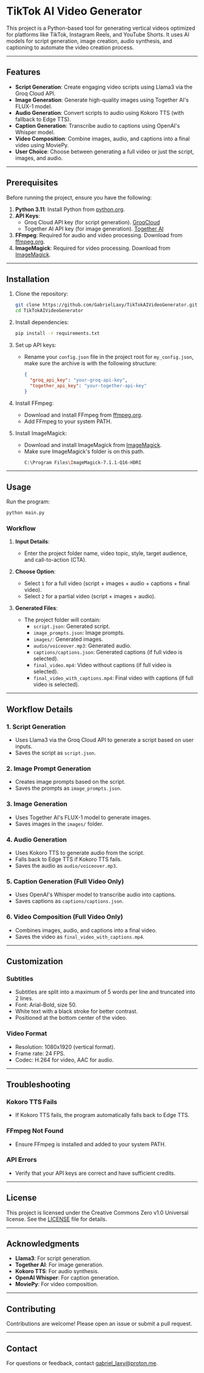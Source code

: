# TikTok AI Video Generator

This project is a Python-based tool for generating vertical videos optimized for platforms like TikTok, Instagram Reels, and YouTube Shorts. It uses AI models for script generation, image creation, audio synthesis, and captioning to automate the video creation process.

---

## Features

- **Script Generation**: Create engaging video scripts using Llama3 via the Groq Cloud API.
- **Image Generation**: Generate high-quality images using Together AI's FLUX-1 model.
- **Audio Generation**: Convert scripts to audio using Kokoro TTS (with fallback to Edge TTS).
- **Caption Generation**: Transcribe audio to captions using OpenAI's Whisper model.
- **Video Composition**: Combine images, audio, and captions into a final video using MoviePy.
- **User Choice**: Choose between generating a full video or just the script, images, and audio.

---

## Prerequisites

Before running the project, ensure you have the following:

1. **Python 3.11**: Install Python from [python.org](https://www.python.org/downloads/release/python-3110/).
2. **API Keys**:
   - Groq Cloud API key (for script generation).
     [GroqCloud](https://console.groq.com/login)
   - Together AI API key (for image generation).
     [Together AI](https://www.together.ai/)
3. **FFmpeg**: Required for audio and video processing. Download from [ffmpeg.org](https://ffmpeg.org/).
4. **ImageMagick**: Required for video processing. Download from [ImageMagick](https://imagemagick.org/script/download.php).

---

## Installation

1. Clone the repository:
   ```bash
   git clone https://github.com/GabrielLaxy/TikTokAIVideoGenerator.git
   cd TikTokAIVideoGenerator
   ```

2. Install dependencies:
   ```bash
   pip install -r requirements.txt
   ```

3. Set up API keys:
   - Rename your  `config.json` file in the project root for `my_config.json`, make sure the archive is with the following structure:
     ```json
     {
       "groq_api_key": "your-groq-api-key",
       "together_api_key": "your-together-api-key"
     }
     ```

4. Install FFmpeg:
   - Download and install FFmpeg from [ffmpeg.org](https://ffmpeg.org/).
   - Add FFmpeg to your system PATH.

5. Install ImageMagick:
   - Download and install ImageMagick from [ImageMagick](https://imagemagick.org/script/download.php).
   - Make sure ImageMagick's folder is on this path.
     ```bash
     C:\Program Files\ImageMagick-7.1.1-Q16-HDRI
     ```

---

## Usage

Run the program:
```bash
python main.py
```

### Workflow

1. **Input Details**:
   - Enter the project folder name, video topic, style, target audience, and call-to-action (CTA).

2. **Choose Option**:
   - Select `1` for a full video (script + images + audio + captions + final video).
   - Select `2` for a partial video (script + images + audio).

3. **Generated Files**:
   - The project folder will contain:
     - `script.json`: Generated script.
     - `image_prompts.json`: Image prompts.
     - `images/`: Generated images.
     - `audio/voiceover.mp3`: Generated audio.
     - `captions/captions.json`: Generated captions (if full video is selected).
     - `final_video.mp4`: Video without captions (if full video is selected).
     - `final_video_with_captions.mp4`: Final video with captions (if full video is selected).

---

## Workflow Details

### 1. Script Generation
- Uses Llama3 via the Groq Cloud API to generate a script based on user inputs.
- Saves the script as `script.json`.

### 2. Image Prompt Generation
- Creates image prompts based on the script.
- Saves the prompts as `image_prompts.json`.

### 3. Image Generation
- Uses Together AI's FLUX-1 model to generate images.
- Saves images in the `images/` folder.

### 4. Audio Generation
- Uses Kokoro TTS to generate audio from the script.
- Falls back to Edge TTS if Kokoro TTS fails.
- Saves the audio as `audio/voiceover.mp3`.

### 5. Caption Generation (Full Video Only)
- Uses OpenAI's Whisper model to transcribe audio into captions.
- Saves captions as `captions/captions.json`.

### 6. Video Composition (Full Video Only)
- Combines images, audio, and captions into a final video.
- Saves the video as `final_video_with_captions.mp4`.

---

## Customization

### Subtitles
- Subtitles are split into a maximum of 5 words per line and truncated into 2 lines.
- Font: Arial-Bold, size 50.
- White text with a black stroke for better contrast.
- Positioned at the bottom center of the video.

### Video Format
- Resolution: 1080x1920 (vertical format).
- Frame rate: 24 FPS.
- Codec: H.264 for video, AAC for audio.

---

## Troubleshooting

### Kokoro TTS Fails
- If Kokoro TTS fails, the program automatically falls back to Edge TTS.

### FFmpeg Not Found
- Ensure FFmpeg is installed and added to your system PATH.

### API Errors
- Verify that your API keys are correct and have sufficient credits.

---

## License

This project is licensed under the Creative Commons Zero v1.0 Universal license. See the [LICENSE](LICENSE) file for details.

---

## Acknowledgments

- **Llama3**: For script generation.
- **Together AI**: For image generation.
- **Kokoro TTS**: For audio synthesis.
- **OpenAI Whisper**: For caption generation.
- **MoviePy**: For video composition.

---

## Contributing

Contributions are welcome! Please open an issue or submit a pull request.

---

## Contact

For questions or feedback, contact [gabriel_laxy@proton.me](mailto:gabriel_laxy@proton.me).

